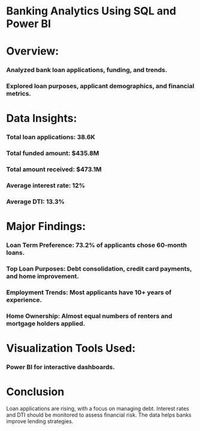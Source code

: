 # Banking Analytics Using SQL and Power BI


# Overview:

### Analyzed bank loan applications, funding, and trends.
### Explored loan purposes, applicant demographics, and financial metrics.
# Data Insights:

### Total loan applications: 38.6K
### Total funded amount: $435.8M
### Total amount received: $473.1M
### Average interest rate: 12%
### Average DTI: 13.3%
# Major Findings:

### Loan Term Preference: 73.2% of applicants chose 60-month loans.
### Top Loan Purposes: Debt consolidation, credit card payments, and home improvement.
### Employment Trends: Most applicants have 10+ years of experience.
### Home Ownership: Almost equal numbers of renters and mortgage holders applied.
# Visualization Tools Used:

### Power BI for interactive dashboards.


# Conclusion
Loan applications are rising, with a focus on managing debt. Interest rates and DTI should be monitored to assess financial risk. The data helps banks improve lending strategies.
